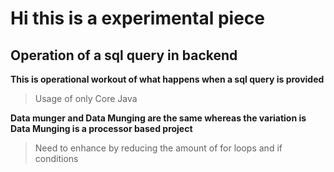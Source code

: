 # Hi this is a experimental piece



## Operation of a sql query in backend


**This is operational workout of what happens when a sql query is provided**

>Usage of only Core Java



**Data munger and Data Munging are the same whereas the variation is Data Munging is a processor based project**


>Need to enhance by reducing the amount of for loops and if conditions